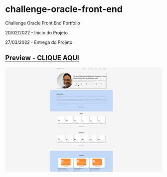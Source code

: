 # challenge-oracle-front-end
Challenge Oracle Front End Portfolio

20/02/2022 - Inicio do Projeto

27/03/2022 - Entrega do Projeto

## [Preview - CLIQUE AQUI](https://marceloicampos.github.io/challenge-oracle-front-end/)

![](https://raw.githubusercontent.com/marceloicampos/challenge-oracle-front-end/main/preview.png)
